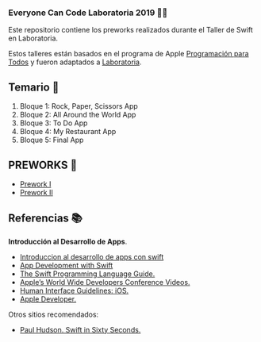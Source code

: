 ### Everyone Can Code Laboratoria 2019 👩‍💻

Este repositorio contiene los preworks realizados durante el Taller de Swift en Laboratoria.

Estos talleres están basados en el programa de Apple [Programación para Todos](https://www.apple.com/mx/everyone-can-code/) y fueron adaptados a [Laboratoria](https://www.laboratoria.la/).

## Temario 🧭

1. Bloque 1: Rock, Paper, Scissors App
2. Bloque 2: All Around the World App
3. Bloque 3: To Do App
4. Bloque 4: My Restaurant App
5. Bloque 5: Final App

## PREWORKS 📓

- [Prework I](https://github.com/AcheZeta/ECC-Laboratoria/blob/master/Week1/Prework/README.md)
- [Prework II](https://github.com/AcheZeta/RockPaperScissors/tree/master/Week2)

## Referencias 📚

**Introducción al Desarrollo de Apps**.

- [Introduccion al desarrollo de apps con swift](https://books.apple.com/mx/book/introducci%C3%B3n-al-desarrollo-de-apps-con-swift/id1216831475)
- [App Development with Swift](https://books.apple.com/us/book/app-development-with-swift/id1219117996)
- [The Swift Programming Language Guide.](https://docs.swift.org/swift-book/LanguageGuide/TheBasics.html)
- [Apple’s World Wide Developers Conference Videos.](https://developer.apple.com/videos/)
- [Human Interface Guidelines: iOS.](https://developer.apple.com/design/human-interface-guidelines/ios/overview/themes/)
- [Apple Developer.](https://developer.apple.com/)

Otros sitios recomendados:

- [Paul Hudson. Swift in Sixty Seconds.](https://www.hackingwithswift.com/sixty)
